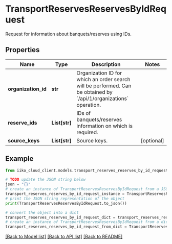 # TransportReservesReservesByIdRequest

Request for information about banquets/reserves using IDs.

## Properties

Name | Type | Description | Notes
------------ | ------------- | ------------- | -------------
**organization_id** | **str** | Organization ID for which an order search will be performed.                Can be obtained by &#x60;/api/1/organizations&#x60; operation. | 
**reserve_ids** | **List[str]** | IDs of banquets/reserves information on which is required. | 
**source_keys** | **List[str]** | Source keys. | [optional] 

## Example

```python
from iiko_cloud_client.models.transport_reserves_reserves_by_id_request import TransportReservesReservesByIdRequest

# TODO update the JSON string below
json = "{}"
# create an instance of TransportReservesReservesByIdRequest from a JSON string
transport_reserves_reserves_by_id_request_instance = TransportReservesReservesByIdRequest.from_json(json)
# print the JSON string representation of the object
print(TransportReservesReservesByIdRequest.to_json())

# convert the object into a dict
transport_reserves_reserves_by_id_request_dict = transport_reserves_reserves_by_id_request_instance.to_dict()
# create an instance of TransportReservesReservesByIdRequest from a dict
transport_reserves_reserves_by_id_request_from_dict = TransportReservesReservesByIdRequest.from_dict(transport_reserves_reserves_by_id_request_dict)
```
[[Back to Model list]](../README.md#documentation-for-models) [[Back to API list]](../README.md#documentation-for-api-endpoints) [[Back to README]](../README.md)


